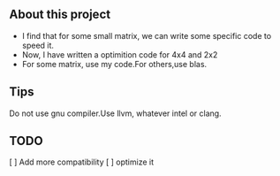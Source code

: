 ## About this project
- I find that for some small matrix, we can write some specific code to speed it.
- Now, I have written a optimition code for 4x4 and 2x2
- For some matrix, use my code.For others,use blas.

## Tips
Do not use gnu compiler.Use llvm, whatever intel or clang.


## TODO
[ ] Add more compatibility
[ ] optimize it


